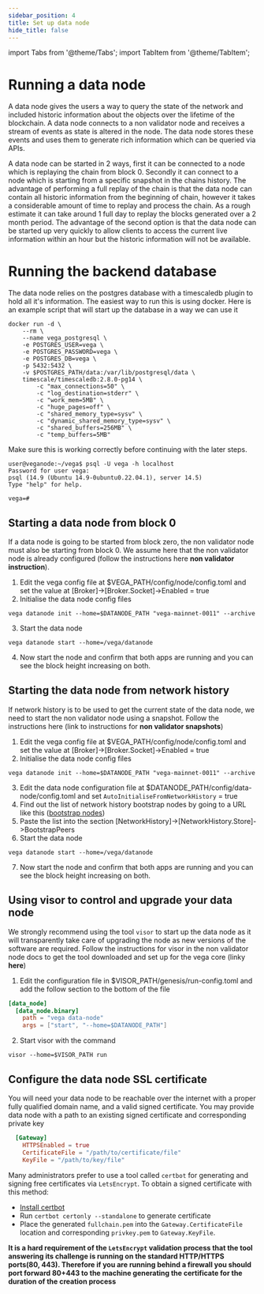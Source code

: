 ```yaml
---
sidebar_position: 4
title: Set up data node
hide_title: false
---
```

import Tabs from '@theme/Tabs';
import TabItem from '@theme/TabItem';

# Running a data node

A data node gives the users a way to query the state of the network and included historic information about the objects over the lifetime of the blockchain. A data node connects to a non validator node and receives a stream of events as state is altered in the node. The data node stores these events and uses them to generate rich information which can be queried via APIs.

A data node can be started in 2 ways, first it can be connected to a node which is replaying the chain from block 0. Secondly it can connect to a node which is starting from a specific snapshot in the chains history. The advantage of performing a full replay of the chain is that the data node can contain all historic information from the beginning of chain, however it takes a considerable amount of time to replay and process the chain. As a rough estimate it can take around 1 full day to replay the blocks generated over a 2 month period. The advantage of the second option is that the data node can be started up very quickly to allow clients to access the current live information within an hour but the historic information will not be available.

# Running the backend database
The data node relies on the postgres database with a timescaledb plugin to hold all it's information. The easiest way to run this is using docker. Here is an example script that will start up the database in a way we can use it

```script
docker run -d \
    --rm \
    --name vega_postgresql \
    -e POSTGRES_USER=vega \
    -e POSTGRES_PASSWORD=vega \
    -e POSTGRES_DB=vega \
    -p 5432:5432 \
    -v $POSTGRES_PATH/data:/var/lib/postgresql/data \
    timescale/timescaledb:2.8.0-pg14 \
        -c "max_connections=50" \
        -c "log_destination=stderr" \
        -c "work_mem=5MB" \
        -c "huge_pages=off" \
        -c "shared_memory_type=sysv" \
        -c "dynamic_shared_memory_type=sysv" \
        -c "shared_buffers=256MB" \
        -c "temp_buffers=5MB"
```
Make sure this is working correctly before continuing with the later steps.

```
user@veganode:~/vega$ psql -U vega -h localhost
Password for user vega:
psql (14.9 (Ubuntu 14.9-0ubuntu0.22.04.1), server 14.5)
Type "help" for help.

vega=#
```




## Starting a data node from block 0

If a data node is going to be started from block zero, the non validator node must also be starting from block 0. We assume here that the non validator node is already configured (follow the instructions here **non validator instruction**).

1. Edit the vega config file at $VEGA_PATH/config/node/config.toml and set the value at [Broker]->[Broker.Socket]->Enabled = true
2. Initialise the data node config files
```
vega datanode init --home=$DATANODE_PATH "vega-mainnet-0011" --archive
```
3. Start the data node
```
vega datanode start --home=/vega/datanode
```
4. Now start the node and confirm that both apps are running and you can see the block height increasing on both.


## Starting the data node from network history

If network history is to be used to get the current state of the data node, we need to start the non validator node using a snapshot. Follow the instructions here (link to instructions for **non validator snapshots**)

1. Edit the vega config file at $VEGA_PATH/config/node/config.toml and set the value at [Broker]->[Broker.Socket]->Enabled = true
2. Initialise the data node config files
```
vega datanode init --home=$DATANODE_PATH "vega-mainnet-0011" --archive
```
3. Edit the data node configuration file at $DATANODE_PATH/config/data-node/config.toml and set `AutoInitialiseFromNetworkHistory` = true
4. Find out the list of network history bootstrap nodes by going to a URL like this ([bootstrap nodes](https://api.vega.community/api/v2/networkhistory/bootstrap))
5. Paste the list into the section [NetworkHistory]->[NetworkHistory.Store]->BootstrapPeers
6. Start the data node
```
vega datanode start --home=/vega/datanode
```
7. Now start the node and confirm that both apps are running and you can see the block height increasing on both.

## Using visor to control and upgrade your data node

We strongly recommend using the tool `visor` to start up the data node as it will transparently take care of upgrading the node as new versions of the software are required. Follow the instructions for visor in the non validator node docs to get the tool downloaded and set up for the vega core (linky **here**)

1. Edit the configuration file in $VISOR_PATH/genesis/run-config.toml and add the follow section to the bottom of the file
```toml
[data_node]
  [data_node.binary]
    path = "vega data-node"
    args = ["start", "--home=$DATANODE_PATH"]
```
2. Start visor with the command
```
visor --home=$VISOR_PATH run
```

## Configure the data node SSL certificate
You will need your data node to be reachable over the internet with a proper fully qualified domain name, and a valid signed certificate. You may provide data node with a path to an existing signed certificate and corresponding private key

```toml
  [Gateway]
    HTTPSEnabled = true
    CertificateFile = "/path/to/certificate/file"
    KeyFile = "/path/to/key/file"
```

Many administrators prefer to use a tool called `certbot` for generating and signing free certificates via `LetsEncrypt`. To obtain a signed certificate with this method:
* [Install certbot](https://www.inmotionhosting.com/support/website/ssl/lets-encrypt-ssl-ubuntu-with-certbot/)
* Run `certbot certonly --standalone` to generate certificate
* Place the generated `fullchain.pem` into the `Gateway.CertificateFile` location and corresponding `privkey.pem` to `Gateway.KeyFile`.

**It is a hard requirement of the `LetsEncrypt` validation process that the tool answering its challenge is running on the standard HTTP/HTTPS ports(80, 443). Therefore if you are running behind a firewall you should port forward 80+443 to the machine generating the certificate for the duration of the creation process** 